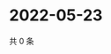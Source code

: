 # 2022-05-23

共 0 条

<!-- BEGIN WEIBO -->
<!-- 最后更新时间 Mon May 23 2022 18:18:41 GMT+0800 (China Standard Time) -->

<!-- END WEIBO -->
